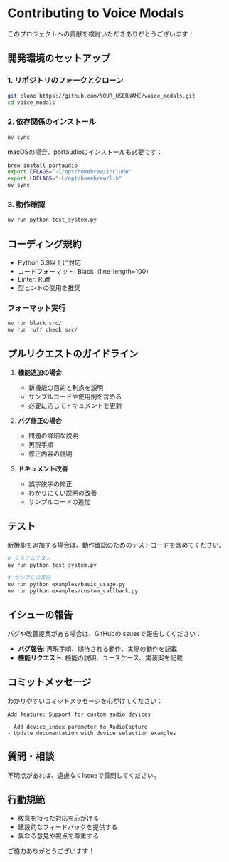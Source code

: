 # Contributing to Voice Modals

このプロジェクトへの貢献を検討いただきありがとうございます！

## 開発環境のセットアップ

### 1. リポジトリのフォークとクローン

```bash
git clone https://github.com/YOUR_USERNAME/voice_modals.git
cd voice_modals
```

### 2. 依存関係のインストール

```bash
uv sync
```

macOSの場合、portaudioのインストールも必要です：

```bash
brew install portaudio
export CFLAGS="-I/opt/homebrew/include"
export LDFLAGS="-L/opt/homebrew/lib"
uv sync
```

### 3. 動作確認

```bash
uv run python test_system.py
```

## コーディング規約

- Python 3.9以上に対応
- コードフォーマット: Black（line-length=100）
- Linter: Ruff
- 型ヒントの使用を推奨

### フォーマット実行

```bash
uv run black src/
uv run ruff check src/
```

## プルリクエストのガイドライン

1. **機能追加の場合**
   - 新機能の目的と利点を説明
   - サンプルコードや使用例を含める
   - 必要に応じてドキュメントを更新

2. **バグ修正の場合**
   - 問題の詳細な説明
   - 再現手順
   - 修正内容の説明

3. **ドキュメント改善**
   - 誤字脱字の修正
   - わかりにくい説明の改善
   - サンプルコードの追加

## テスト

新機能を追加する場合は、動作確認のためのテストコードを含めてください。

```bash
# システムテスト
uv run python test_system.py

# サンプルの実行
uv run python examples/basic_usage.py
uv run python examples/custom_callback.py
```

## イシューの報告

バグや改善提案がある場合は、GitHubのIssuesで報告してください：

- **バグ報告**: 再現手順、期待される動作、実際の動作を記載
- **機能リクエスト**: 機能の説明、ユースケース、実装案を記載

## コミットメッセージ

わかりやすいコミットメッセージを心がけてください：

```
Add feature: Support for custom audio devices

- Add device_index parameter to AudioCapture
- Update documentation with device selection examples
```

## 質問・相談

不明点があれば、遠慮なくIssueで質問してください。

## 行動規範

- 敬意を持った対応を心がける
- 建設的なフィードバックを提供する
- 異なる意見や視点を尊重する

ご協力ありがとうございます！
